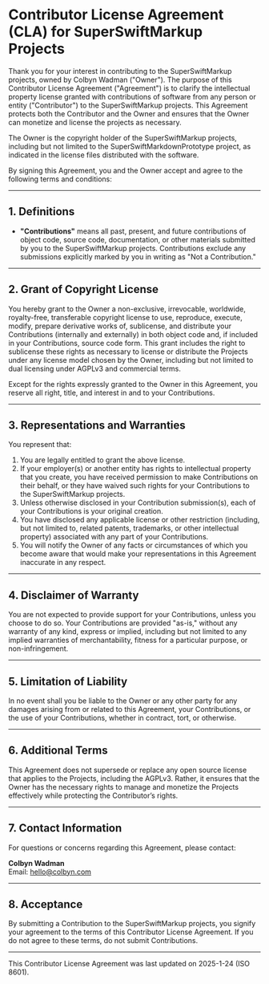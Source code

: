 # Contributor License Agreement (CLA) for SuperSwiftMarkup Projects

Thank you for your interest in contributing to the SuperSwiftMarkup projects, owned by Colbyn Wadman ("Owner"). The purpose of this Contributor License Agreement ("Agreement") is to clarify the intellectual property license granted with contributions of software from any person or entity ("Contributor") to the SuperSwiftMarkup projects. This Agreement protects both the Contributor and the Owner and ensures that the Owner can monetize and license the projects as necessary.

The Owner is the copyright holder of the SuperSwiftMarkup projects, including but not limited to the SuperSwiftMarkdownPrototype project, as indicated in the license files distributed with the software.

By signing this Agreement, you and the Owner accept and agree to the following terms and conditions:

---

## 1. Definitions

- **"Contributions"** means all past, present, and future contributions of object code, source code, documentation, or other materials submitted by you to the SuperSwiftMarkup projects. Contributions exclude any submissions explicitly marked by you in writing as "Not a Contribution."

---

## 2. Grant of Copyright License

You hereby grant to the Owner a non-exclusive, irrevocable, worldwide, royalty-free, transferable copyright license to use, reproduce, execute, modify, prepare derivative works of, sublicense, and distribute your Contributions (internally and externally) in both object code and, if included in your Contributions, source code form. This grant includes the right to sublicense these rights as necessary to license or distribute the Projects under any license model chosen by the Owner, including but not limited to dual licensing under AGPLv3 and commercial terms.

Except for the rights expressly granted to the Owner in this Agreement, you reserve all right, title, and interest in and to your Contributions.

---

## 3. Representations and Warranties

You represent that:

1. You are legally entitled to grant the above license.
2. If your employer(s) or another entity has rights to intellectual property that you create, you have received permission to make Contributions on their behalf, or they have waived such rights for your Contributions to the SuperSwiftMarkup projects.
3. Unless otherwise disclosed in your Contribution submission(s), each of your Contributions is your original creation.
4. You have disclosed any applicable license or other restriction (including, but not limited to, related patents, trademarks, or other intellectual property) associated with any part of your Contributions.
5. You will notify the Owner of any facts or circumstances of which you become aware that would make your representations in this Agreement inaccurate in any respect.

---

## 4. Disclaimer of Warranty

You are not expected to provide support for your Contributions, unless you choose to do so. Your Contributions are provided "as-is," without any warranty of any kind, express or implied, including but not limited to any implied warranties of merchantability, fitness for a particular purpose, or non-infringement.

---

## 5. Limitation of Liability

In no event shall you be liable to the Owner or any other party for any damages arising from or related to this Agreement, your Contributions, or the use of your Contributions, whether in contract, tort, or otherwise.

---

## 6. Additional Terms

This Agreement does not supersede or replace any open source license that applies to the Projects, including the AGPLv3. Rather, it ensures that the Owner has the necessary rights to manage and monetize the Projects effectively while protecting the Contributor’s rights.

---

## 7. Contact Information

For questions or concerns regarding this Agreement, please contact:

**Colbyn Wadman**  
Email: hello@colbyn.com

---

## 8. Acceptance

By submitting a Contribution to the SuperSwiftMarkup projects, you signify your agreement to the terms of this Contributor License Agreement. If you do not agree to these terms, do not submit Contributions.

---

This Contributor License Agreement was last updated on 2025-1-24 (ISO 8601).